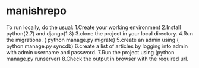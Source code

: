 # manishrepo

To run locally, do the usual:
1.Create your working environment
2.Install  python(2.7) and django(1.8)
3.clone the project in your local directory.
4.Run the migrations. ( python manage.py migrate)
5.create an admin using ( python manage.py syncdb)
6.create a list of articles by logging into admin   with admin username and password.
7.Run the project using (python manage.py runserver)
8.Check the output in browser with the required url.
